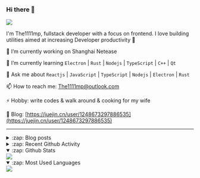 ### Hi there 👋

![](https://komarev.com/ghpvc/?username=1111mp&color=green)

I'm The1111mp, fullstack developer with a focus on frontend. I love building utilities aimed at increasing Developer productivity 🙌

🔭 I’m currently working on Shanghai Netease

🌱 I’m currently learning `Electron` | `Rust` | `Nodejs` | `TypeScript` | `C++` | `Qt`

💬 Ask me about `Reactjs` | `JavaScript` | `TypeScript` | `Nodejs` | `Electron` | `Rust`

📫 How to reach me: <a href="mailto:The1111mp@outlook.com">The1111mp@outlook.com</a>

⚡ Hobby: write codes & walk around & cooking for my wife

📖 Blog: [https://juejin.cn/user/1248673297886535](https://juejin.cn/user/1248673297886535)

***

<details>
  <summary>:zap: Blog posts</summary>

  - [这里有从零开始构建现代化前端UI组件库所需要的一切](https://juejin.cn/post/7324011329883045915)
  - [使用 nvm-desktop 轻松安装和管理多个 node 版本](https://juejin.cn/post/7267791228872179727)
  - [Electron 中集成 SQLite3 数据库的最佳实践](https://juejin.cn/post/7202807471881306172)
  - [从0开发IM，单聊群聊在线离线消息以及消息的已读未读功能](https://juejin.cn/post/7202583557751865401)
  - [Electron（网页）中实现接近微信消息发送体验的消息输入框及界面](https://juejin.cn/post/7252505446396575781)
  - [Qt中基于QWebEngineView和QWebChannel实现与web的交互](https://juejin.cn/post/7238423148555501629)
</details>

<details>
  <summary>:zap: Recent Github Activity</summary>

  <!--START_SECTION:activity-->
1. 🗣 Commented on [#81](https://github.com/1111mp/nvm-desktop/issues/81#issuecomment-2076431066) in [1111mp/nvm-desktop](https://github.com/1111mp/nvm-desktop)
2. 🗣 Commented on [#80](https://github.com/1111mp/nvm-desktop/issues/80#issuecomment-2071522627) in [1111mp/nvm-desktop](https://github.com/1111mp/nvm-desktop)
3. 🔒 Closed issue [#80](https://github.com/1111mp/nvm-desktop/issues/80) in [1111mp/nvm-desktop](https://github.com/1111mp/nvm-desktop)
4. 🗣 Commented on [#80](https://github.com/1111mp/nvm-desktop/issues/80#issuecomment-2071467224) in [1111mp/nvm-desktop](https://github.com/1111mp/nvm-desktop)
5. 🗣 Commented on [#80](https://github.com/1111mp/nvm-desktop/issues/80#issuecomment-2071354792) in [1111mp/nvm-desktop](https://github.com/1111mp/nvm-desktop)
6. 🗣 Commented on [#78](https://github.com/1111mp/nvm-desktop/issues/78#issuecomment-2071340103) in [1111mp/nvm-desktop](https://github.com/1111mp/nvm-desktop)
7. 🔓 Reopened issue [#78](https://github.com/1111mp/nvm-desktop/issues/78) in [1111mp/nvm-desktop](https://github.com/1111mp/nvm-desktop)
8. 🗣 Commented on [#78](https://github.com/1111mp/nvm-desktop/issues/78#issuecomment-2068914124) in [1111mp/nvm-desktop](https://github.com/1111mp/nvm-desktop)
9. 🗣 Commented on [#77](https://github.com/1111mp/nvm-desktop/issues/77#issuecomment-2066700889) in [1111mp/nvm-desktop](https://github.com/1111mp/nvm-desktop)
10. 🗣 Commented on [#3568](https://github.com/electron-react-boilerplate/electron-react-boilerplate/issues/3568#issuecomment-2053353047) in [electron-react-boilerplate/electron-react-boilerplate](https://github.com/electron-react-boilerplate/electron-react-boilerplate)
  <!--END_SECTION:activity-->
</details>

<details open>
  <summary>:zap: Github Stats</summary>

  <img align="center" src="https://github-readme-stats-sigma-five.vercel.app/api?username=1111mp&show_icons=true&hide_border=true&theme=gruvbox" />
</details>

<details open>
  <summary>:zap: Most Used Languages</summary>

  <img align="center" src="https://github-readme-stats-sigma-five.vercel.app/api/top-langs/?username=1111mp&layout=compact&show_icons=true&hide_border=true&theme=gruvbox" />
</details>


<!--
**1111mp/1111mp** is a ✨ _special_ ✨ repository because its `README.md` (this file) appears on your GitHub profile.

Here are some ideas to get you started:

- 🔭 I’m currently working on ...
- 🌱 I’m currently learning ...
- 👯 I’m looking to collaborate on ...
- 🤔 I’m looking for help with ...
- 💬 Ask me about ...
- 📫 How to reach me: ...
- 😄 Pronouns: ...
- ⚡ Fun fact: ...
-->
